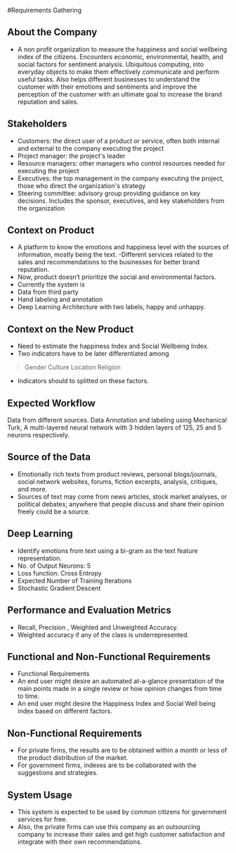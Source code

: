 #Requirements Gathering

## About the Company

- A non profit organization to measure the happiness and social wellbeing index of the citizens.
Encounters economic, environmental, health, and social factors for sentiment analysis.
Ubiquitous computing, into everyday objects to make them effectively communicate and perform useful tasks.
Also helps different businesses to understand the customer with their emotions and sentiments and improve the perception of the customer with an ultimate goal to increase the brand reputation and sales. 

## Stakeholders
- Customers: the direct user of a product or service, often both internal and external to the company executing the project
- Project manager: the project's leader
- Resource managers: other managers who control resources needed for executing the project
- Executives: the top management in the company executing the project, those who direct the organization's strategy
- Steering committee: advisory group providing guidance on key decisions. Includes the sponsor, executives, and key stakeholders from the organization

## Context on Product
- A platform to know the emotions and happiness level with the sources of information, mostly being the text.
-Different services related to the sales and recommendations to the businesses for better brand reputation.
- Now, product doesn’t prioritize the social and environmental factors.
- Currently the system is
 - Data from third party
 - Hand labeling and annotation
 - Deep Learning Architecture with two labels, happy and unhappy. 


## Context on the New Product
- Need to estimate the happiness Index and Social Wellbeing Index.
- Two indicators have to be later differentiated among
> Gender
> Culture
> Location
> Religion

- Indicators should to splitted on these factors.

## Expected Workflow

Data  from different sources.
Data Annotation and labeling using Mechanical Turk,
A multi-layered neural network with 3 hidden layers of 125, 25 and 5 neurons respectively.



## Source of the Data
- Emotionally rich texts from  product reviews, personal blogs/journals, social network websites, forums, fiction excerpts, analysis, critiques, and more.
- Sources of text may come from news articles, stock market analyses, or political debates; anywhere that people discuss and share their opinion freely could be a source.

## Deep Learning
- Identify emotions from text using a bi-gram as the text feature representation. 
- No. of Output Neurons: 5
- Loss function: Cross Entropy
- Expected Number of Training Iterations
- Stochastic Gradient Descent

## Performance and Evaluation Metrics
- Recall, Precision , Weighted and Unweighted Accuracy.
- Weighted accuracy if any of the class is underrepresented.

## Functional and Non-Functional Requirements
- Functional Requirements
- An end user might desire an automated at-a-glance presentation of the main points made in a single review or how opinion changes from time to time.
- An end user might desire the Happiness Index and Social Well being index based on different factors.

## Non-Functional Requirements
- For private firms, the results are to be obtained within a month or less of the product distribution of the market.
- For government firms, indexes are to be collaborated with the suggestions and strategies.


## System Usage
- This system is expected to be used by common citizens for government services for free.
- Also, the private firms can use this company as an outsourcing company to increase their sales and get high customer satisfaction and integrate with their own recommendations.




